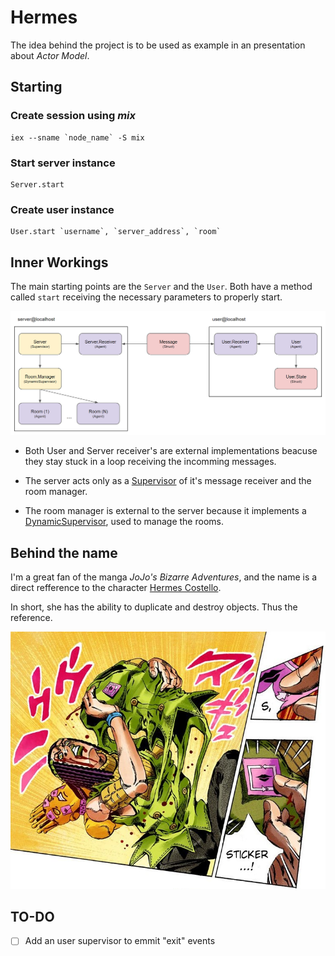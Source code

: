 # Hermes

The idea behind the project is to be used as example in an presentation about *Actor Model*.

## Starting

### Create session using *mix*
```
iex --sname `node_name` -S mix
```

### Start server instance
```
Server.start
```

### Create user instance
```
User.start `username`, `server_address`, `room`
```

## Inner Workings

The main starting points are the `Server` and the `User`. Both have a method called `start` receiving the necessary parameters to properly start.

![Diagram](res/diagram.png)

- Both User and Server receiver's are external implementations beacuse they stay stuck in a loop receiving the incomming messages.

- The server acts only as a [Supervisor](https://hexdocs.pm/elixir/Supervisor.html) of it's message receiver and the room manager.

- The room manager is external to the server because it implements a [DynamicSupervisor](https://hexdocs.pm/elixir/DynamicSupervisor.html), used to manage the rooms.

## Behind the name

I'm a great fan of the manga *JoJo's Bizarre Adventures*, and the name is a direct refference to the character [Hermes Costello](https://jojo.fandom.com/wiki/Ermes_Costello).

In short, she has the ability to duplicate and destroy objects. Thus the reference.

![Hermes](res/hermes.png)

## TO-DO

- [ ] Add an user supervisor to emmit "exit" events